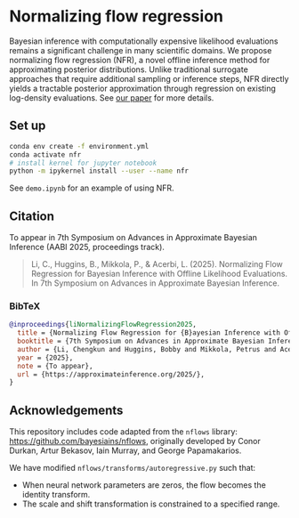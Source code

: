 # Normalizing flow regression

Bayesian inference with computationally expensive likelihood evaluations remains a significant challenge in many scientific domains. We propose normalizing flow regression (NFR), a novel offline inference method for approximating posterior distributions. Unlike traditional surrogate approaches that require additional sampling or inference steps, NFR directly yields a tractable posterior approximation through regression on existing log-density evaluations. See [our paper](https://openreview.net/pdf?id=lR0BGbw6hq) for more details.

## Set up

```bash
conda env create -f environment.yml
conda activate nfr
# install kernel for jupyter notebook
python -m ipykernel install --user --name nfr
```

See `demo.ipynb` for an example of using NFR.

## Citation
To appear in 7th Symposium on Advances in Approximate Bayesian Inference (AABI 2025, proceedings track).

> Li, C., Huggins, B., Mikkola, P., & Acerbi, L. (2025). Normalizing Flow Regression for Bayesian Inference with Offline Likelihood Evaluations. In 7th Symposium on Advances in Approximate Bayesian Inference.

### BibTeX
```bibtex
@inproceedings{liNormalizingFlowRegression2025,
  title = {Normalizing Flow Regression for {B}ayesian Inference with Offline Likelihood Evaluations},
  booktitle = {7th Symposium on Advances in Approximate Bayesian Inference},
  author = {Li, Chengkun and Huggins, Bobby and Mikkola, Petrus and Acerbi, Luigi},
  year = {2025},
  note = {To appear},
  url = {https://approximateinference.org/2025/},
}
```

## Acknowledgements

This repository includes code adapted from the `nflows` library: https://github.com/bayesiains/nflows, originally developed by Conor Durkan, Artur Bekasov, Iain Murray, and George Papamakarios.

We have modified `nflows/transforms/autoregressive.py` such that:
- When neural network parameters are zeros, the flow becomes the identity transform.
- The scale and shift transformation is constrained to a specified range.

<!--
## Notation

- target original/constrained space: the space where the target posterior is defined, potentially constrained by Cartesian product of intervals
- target inference/unconstrained space: obtained by applying a transformation (e.g., probit transform) to the target original space
- flow base space: the space where the flow base distribution is defined, unconstrained. `flow.transform`: target inference space -> flow base space, `flow.inverse_transform`: flow base space -> target inference space -->
